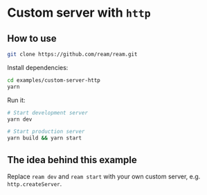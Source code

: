 # Custom server with `http`

## How to use

```bash
git clone https://github.com/ream/ream.git
```

Install dependencies:

```bash
cd examples/custom-server-http
yarn
```

Run it:

```bash
# Start development server
yarn dev

# Start production server
yarn build && yarn start
```

## The idea behind this example

Replace `ream dev` and `ream start` with your own custom server, e.g. `http.createServer`.
